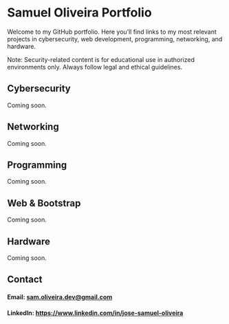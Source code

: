 # Samuel Oliveira Portfolio

Welcome to my GitHub portfolio. Here you’ll find links to my most relevant projects in cybersecurity, web development, programming, networking, and hardware.

Note: Security-related content is for educational use in authorized environments only. Always follow legal and ethical guidelines. <br>
## Cybersecurity

Coming soon.

## Networking

Coming soon.

## Programming

Coming soon.

## Web & Bootstrap

Coming soon.

## Hardware

Coming soon.

## Contact

#### Email: sam.oliveira.dev@gmail.com <br>
#### LinkedIn: https://www.linkedin.com/in/jose-samuel-oliveira


